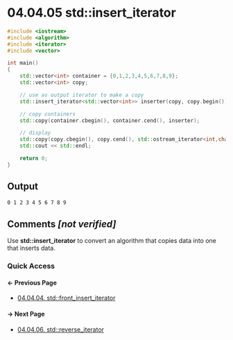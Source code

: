 # 04.04.05 std::insert_iterator

```cxx
#include <iostream>
#include <algorithm>
#include <iterator>
#include <vector>

int main()
{
    std::vector<int> container = {0,1,2,3,4,5,6,7,8,9};
    std::vector<int> copy;

    // use as output iterator to make a copy
    std::insert_iterator<std::vector<int>> inserter(copy, copy.begin());

    // copy containers
    std::copy(container.cbegin(), container.cend(), inserter);

    // display
    std::copy(copy.cbegin(), copy.cend(), std::ostream_iterator<int,char>(std::cout," "));
    std::cout << std::endl;

    return 0;
}

```

## Output

```txt
0 1 2 3 4 5 6 7 8 9 
```

## Comments *[not verified]*

Use **std::insert_iterator** to convert an algorithm that copies data into one that inserts data.

### Quick Access

<div class="previous_page pagination">

#### &#8592; Previous Page

* [04.04.04. std::front_insert_iterator](./../../04.more_stl/04.iterators/04.front_insert_iterator.md)

</div>
<div class="next_page pagination">

#### &#8594; Next Page

* [04.04.06. std::reverse_iterator](./../../04.more_stl/04.iterators/06.reverse_iterator.md)

</div>
